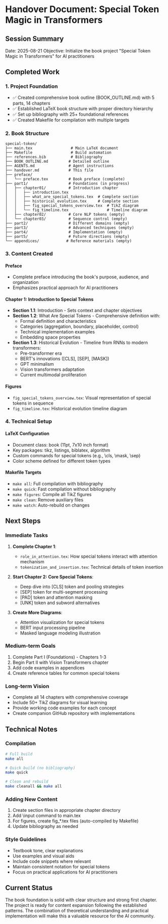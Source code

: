# Handover Document: Special Token Magic in Transformers

## Session Summary
Date: 2025-08-21
Objective: Initialize the book project "Special Token Magic in Transformers" for AI practitioners

## Completed Work

### 1. Project Foundation
- ✅ Created comprehensive book outline (BOOK_OUTLINE.md) with 5 parts, 14 chapters
- ✅ Established LaTeX book structure with proper directory hierarchy
- ✅ Set up bibliography with 25+ foundational references
- ✅ Created Makefile for compilation with multiple targets

### 2. Book Structure
```
special-token/
├── main.tex                 # Main LaTeX document
├── Makefile                 # Build automation
├── references.bib           # Bibliography
├── BOOK_OUTLINE.md         # Detailed outline
├── AGENTS.md               # Agent instructions
├── handover.md             # This file
├── preface/
│   └── preface.tex         # Book preface (complete)
├── part1/                  # Foundations (in progress)
│   ├── chapter01/          # Introduction chapter
│   │   ├── introduction.tex
│   │   ├── what_are_special_tokens.tex  # Complete section
│   │   ├── historical_evolution.tex     # Complete section
│   │   ├── fig_special_tokens_overview.tex  # TikZ diagram
│   │   └── fig_timeline.tex                 # Timeline diagram
│   ├── chapter02/          # Core NLP tokens (empty)
│   └── chapter03/          # Sequence control (empty)
├── part2/                  # Different domains (empty)
├── part3/                  # Advanced techniques (empty)
├── part4/                  # Implementation (empty)
├── part5/                  # Future directions (empty)
└── appendices/            # Reference materials (empty)
```

### 3. Content Created

#### Preface
- Complete preface introducing the book's purpose, audience, and organization
- Emphasizes practical approach for AI practitioners

#### Chapter 1: Introduction to Special Tokens
- **Section 1.1**: Introduction - Sets context and chapter objectives
- **Section 1.2**: What Are Special Tokens - Comprehensive definition with:
  - Formal definition and characteristics
  - Categories (aggregation, boundary, placeholder, control)
  - Technical implementation examples
  - Embedding space properties
- **Section 1.3**: Historical Evolution - Timeline from RNNs to modern transformers:
  - Pre-transformer era
  - BERT's innovations ([CLS], [SEP], [MASK])
  - GPT minimalism
  - Vision transformers adaptation
  - Current multimodal proliferation

#### Figures
- `fig_special_tokens_overview.tex`: Visual representation of special tokens in sequence
- `fig_timeline.tex`: Historical evolution timeline diagram

### 4. Technical Setup

#### LaTeX Configuration
- Document class: book (11pt, 7x10 inch format)
- Key packages: tikz, listings, biblatex, algorithm
- Custom commands for special tokens (e.g., \cls, \mask, \sep)
- Color scheme defined for different token types

#### Makefile Targets
- `make all`: Full compilation with bibliography
- `make quick`: Fast compilation without bibliography
- `make figures`: Compile all TikZ figures
- `make clean`: Remove auxiliary files
- `make watch`: Auto-rebuild on changes

## Next Steps

### Immediate Tasks
1. **Complete Chapter 1**:
   - `role_in_attention.tex`: How special tokens interact with attention mechanism
   - `tokenization_and_insertion.tex`: Technical details of token insertion

2. **Start Chapter 2: Core Special Tokens**:
   - Deep dive into [CLS] token and pooling strategies
   - [SEP] token for multi-segment processing
   - [PAD] token and attention masking
   - [UNK] token and subword alternatives

3. **Create More Diagrams**:
   - Attention visualization for special tokens
   - BERT input processing pipeline
   - Masked language modeling illustration

### Medium-term Goals
1. Complete Part I (Foundations) - Chapters 1-3
2. Begin Part II with Vision Transformers chapter
3. Add code examples in appendices
4. Create reference tables for common special tokens

### Long-term Vision
- Complete all 14 chapters with comprehensive coverage
- Include 50+ TikZ diagrams for visual learning
- Provide working code examples for each concept
- Create companion GitHub repository with implementations

## Technical Notes

### Compilation
```bash
# Full build
make all

# Quick build (no bibliography)
make quick

# Clean and rebuild
make cleanall && make all
```

### Adding New Content
1. Create section files in appropriate chapter directory
2. Add \input command to main.tex
3. For figures, create fig_*.tex files (auto-compiled by Makefile)
4. Update bibliography as needed

### Style Guidelines
- Textbook tone, clear explanations
- Use examples and visual aids
- Include code snippets where relevant
- Maintain consistent notation for special tokens
- Focus on practical applications for AI practitioners

## Current Status
The book foundation is solid with clear structure and strong first chapter. The project is ready for content expansion following the established patterns. The combination of theoretical understanding and practical implementation will make this a valuable resource for the AI community.